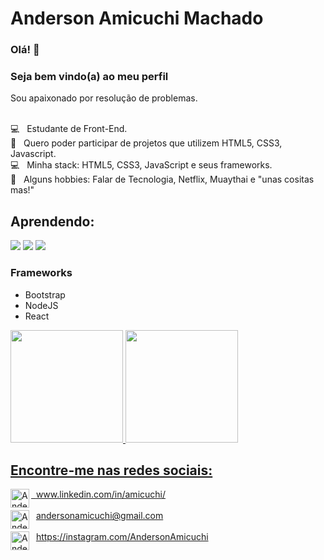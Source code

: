 # Anderson Amicuchi Machado 

### Olá! 👋
### Seja bem vindo(a) ao meu perfil

Sou apaixonado por resolução de problemas.

<br/> :computer: &nbsp; Estudante de Front-End.
<br/> :purple_heart: &nbsp; Quero poder participar de projetos que utilizem HTML5, CSS3, Javascript.
<br/> :computer: &nbsp; Minha stack: HTML5, CSS3, JavaScript e seus frameworks.
<br/> 💬  &nbsp; Alguns hobbies: Falar de Tecnologia, Netflix, Muaythai e "unas cositas mas!"
<br>

## Aprendendo: 
  <img src="https://img.shields.io/badge/-HTML5-blue" /> <img src="https://img.shields.io/badge/-CSS3-red" /> <img src="https://img.shields.io/badge/JS-Javascript-yellow" />

### Frameworks
 - Bootstrap
 - NodeJS
 - React

<div>
  <a href="https://github.com/Amicuchi">
  <img height="180em" src="https://github-readme-stats.vercel.app/api?username=amicuchi&show_icons=true&theme=light&include_all_commits=true&count_private=true"/>
  <img height="180em" src="https://github-readme-stats.vercel.app/api/top-langs/?username=amicuchi&layout=compact&langs_count=7&theme=light"/>
</div>

<!-- -------------------------------------------------- --> 

## Encontre-me nas redes sociais:
&nbsp;  [<img width="30em" height="30px" align="left" alt="Anderson | LinkedIn" src="https://cdn.jsdelivr.net/npm/simple-icons@v3/icons/linkedin.svg" />][linkedin]   www.linkedin.com/in/amicuchi/ <br/> <br/> 
&nbsp;  [<img width="30em" height="30px" align="left" alt="Anderson | Email" src="https://cdn.jsdelivr.net/npm/simple-icons@v3/icons/gmail.svg" />][gmail]   andersonamicuchi@gmail.com<br/> <br/> 
&nbsp;  [<img width="30em" height="30px" align="left" alt="Anderson | Instagram" src="https://cdn.jsdelivr.net/npm/simple-icons@v3/icons/instagram.svg" />][instagram]   https://instagram.com/AndersonAmicuchi

   [instagram]: https://instagram.com/AndersonAmicuchi
   [linkedin]: https://linkedin.com/in/amicuchi
   [gmail]: mailto:AndersonAmicuchi@gmail.com
